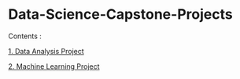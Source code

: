 # Data-Science-Capstone-Projects

Contents : 

[1. Data Analysis Project](https://github.com/arpansapkota/Data-Science-Capstone-Projects/blob/main/Identifying%20Investment%20Opportunities.ipynb) 

[2. Machine Learning Project](https://github.com/arpansapkota/Data-Science-Capstone-Projects/blob/main/Customer%20Behaviour%20Prediction.ipynb)
